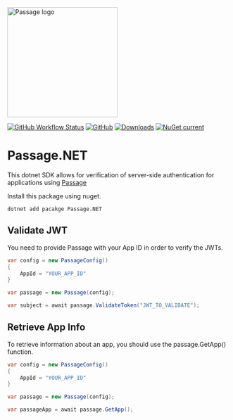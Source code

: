 <img src="https://storage.googleapis.com/passage-docs/passage-logo-gradient.svg" alt="Passage logo" style="width:250px;"/>

[![GitHub Workflow Status](https://img.shields.io/github/actions/workflow/status/zskovacs/passage-dotnet/build.yml?branch=main)](https://github.com/zskovacs/passage-dotnet/actions)
[![GitHub](https://img.shields.io/github/license/zskovacs/passage-dotnet?style=flat-square)](https://github.com/zskovacs/passage-dotnet/blob/main/LICENSE)
[![Downloads](https://img.shields.io/nuget/dt/passage.net?style=flat-square)](https://www.nuget.org/packages/Passage.NET/)
[![NuGet current](https://img.shields.io/nuget/v/Passage.NET?label=NuGet)](https://www.nuget.org/packages/Passage.NET)

# Passage.NET

This dotnet SDK allows for verification of server-side authentication for applications using [Passage](https://passage.id)

Install this package using nuget.

```dotnetcli
dotnet add pacakge Passage.NET
```

## Validate JWT
You need to provide Passage with your App ID in order to verify the JWTs.
```csharp
var config = new PassageConfig()
{
    AppId = "YOUR_APP_ID"
}

var passage = new Passage(config);

var subject = await passage.ValidateToken("JWT_TO_VALIDATE");
```

## Retrieve App Info
To retrieve information about an app, you should use the passage.GetApp() function.

```csharp
var config = new PassageConfig()
{
    AppId = "YOUR_APP_ID"
}

var passage = new Passage(config);

var passageApp = await passage.GetApp();
```
